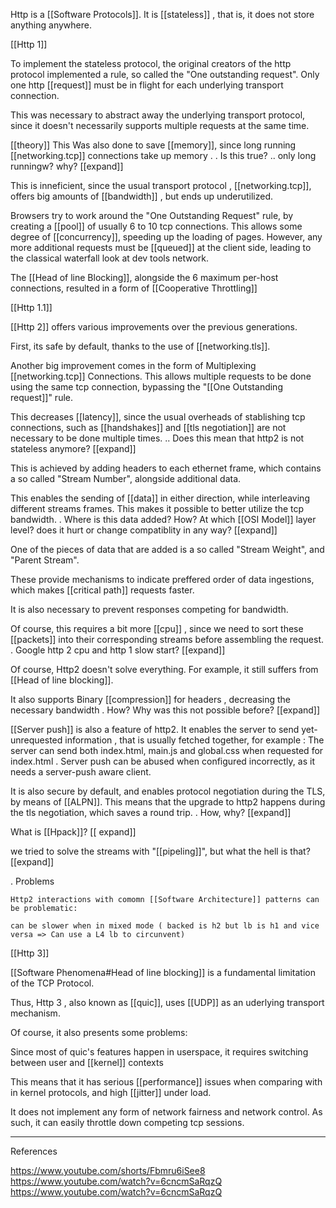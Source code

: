 
Http is a [[Software Protocols]].
It is [[stateless]] , that is, it does not store anything anywhere.

[[Http 1]]

To implement the stateless protocol, the original creators of the http protocol implemented a rule, so called the "One outstanding request". Only one http [[request]] must be in flight for each underlying transport connection.

This was necessary to abstract away the underlying transport protocol, since it doesn't necessarily supports  multiple requests at the  same time.

[[theory]] This Was  also done to save [[memory]], since long running [[networking.tcp]] connections take up memory
    . . Is this true?
    .. only long runningw? why? [[expand]]

This is inneficient, since the usual transport protocol , [[networking.tcp]], offers big amounts of [[bandwidth]] , but ends up underutilized.

Browsers try to work around  the "One Outstanding Request" rule, by creating a [[pool]] of usually 6 to 10 tcp connections. This allows some degree of [[concurrency]], speeding up the loading of pages. However, any more additional requests must be [[queued]] at the client side, leading to the classical waterfall look at dev tools network.

The [[Head of line Blocking]], alongside the 6 maximum per-host connections, resulted in a form of [[Cooperative Throttling]]

[[Http 1.1]]

[[Http 2]] offers various improvements over the previous generations.

First, its safe by default, thanks to the use of [[networking.tls]].

Another big improvement comes in the form of Multiplexing [[networking.tcp]] Connections. This allows multiple requests to be done using the same tcp connection, bypassing the "[[One Outstanding request]]" rule.

This decreases [[latency]], since the usual overheads of stablishing tcp connections, such as [[handshakes]] and [[tls negotiation]] are not necessary to be done multiple times.
    .. Does this mean that http2 is not stateless anymore? [[expand]]

This is achieved by adding headers to each ethernet frame, which contains a so called "Stream Number", alongside additional data.

This enables the sending of [[data]] in either direction, while interleaving different streams frames. This makes it possible to better utilize the tcp bandwidth.
    . Where is this data added? How? At which [[OSI Model]] layer level? does it hurt or change compatiblity in any way? [[expand]]

One of the pieces of data that are added is a so called "Stream Weight", and "Parent Stream".

These provide mechanisms to indicate preffered order of data ingestions, which makes [[critical path]] requests faster.

It is also necessary to prevent responses competing for bandwidth.

Of course, this requires a bit more [[cpu]] , since we need to sort these [[packets]] into their corresponding streams before assembling the request.
    . Google http 2 cpu and http 1 slow start?  [[expand]]

Of course, Http2 doesn't solve everything. For example, it still suffers from [[Head of line blocking]].

It also supports Binary [[compression]] for headers , decreasing the necessary bandwidth
    . How? Why was this not possible before? [[expand]]

[[Server push]] is also a feature of http2. It enables the server to send yet-unrequested information , that is usually fetched together, for example : The server can send both index.html, main.js and global.css when requested for index.html
    . Server push can be abused when configured incorrectly, as it needs a server-push aware client.

It is also secure by default, and enables protocol negotiation during the TLS, by means of [[ALPN]]. This means that the upgrade to http2 happens during the tls negotiation, which saves a round trip.
    . How, why? [[expand]]

What is [[Hpack]]? [[ expand]]

we tried to solve the streams with "[[pipeling]]", but what the hell is that?[[expand]]

. Problems

    Http2 interactions with comomn [[Software Architecture]] patterns can be problematic:
        
    can be slower when in mixed mode ( backed is h2 but lb is h1 and vice versa => Can use a L4 lb to circunvent)

[[Http 3]]

[[Software Phenomena#Head of line blocking]] is a fundamental limitation of the TCP Protocol.

Thus, Http 3 , also known as [[quic]], uses [[UDP]] as an uderlying transport mechanism.

Of course, it also presents some problems:

Since most of quic's features happen in userspace, it requires switching between user and [[kernel]] contexts

This means that it has serious [[performance]] issues when comparing with in kernel protocols, and high [[jitter]] under load.

It does not implement any form of network fairness and network control. As such, it can easily throttle down competing tcp sessions.

___
References

<https://www.youtube.com/shorts/Fbmru6iSee8>
<https://www.youtube.com/watch?v=6cncmSaRqzQ>
<https://www.youtube.com/watch?v=6cncmSaRqzQ>
